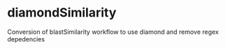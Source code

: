 # diamondSimilarity
Conversion of blastSimilarity workflow to use diamond and remove regex depedencies

